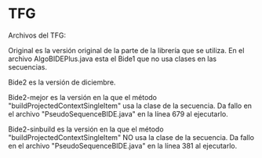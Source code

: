 # TFG
Archivos del TFG:

Original es la versión original de la parte de la librería que se utiliza. En el archivo AlgoBIDEPlus.java esta el Bide1 que no usa clases en las secuencias.

Bide2 es la versión de diciembre.

Bide2-mejor es la versión en la que el método "buildProjectedContextSingleItem" usa la clase de la secuencia. Da fallo en el archivo "PseudoSequenceBIDE.java" en la línea 679 al ejecutarlo.

Bide2-sinbuild es la versión en la que el método "buildProjectedContextSingleItem" NO usa la clase de la secuencia. Da fallo en el archivo "PseudoSequenceBIDE.java" en la línea 381 al ejecutarlo.
